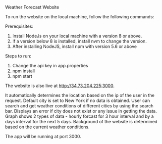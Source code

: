 Weather Forecast Website

To run the website on the local machine, follow the following commands:

Prerequisites:
1. Install NodeJs on your local machine with a version 8 or above.
2. If a version below 8 is installed, install nvm to change the version.
3. After installing NodeJS, install npm with version 5.6 or above

Steps to run:
1. Change the api key in app.properties
2. npm install
3. npm start

The website is also live at http://34.73.204.225:3000.

It automatically determines the location based on the ip of the user in the request. Default city is set to New York if no data is obtained.
User can search and get weather conditions of different cities by using the search bar. Displays an error if city does not exist or any issue in getting the data.
Graph shows 2 types of data - hourly forcast for 3 hour interval and by a days interval for the next 5 days.
Background of the website is determined based on the current weather conditions.

The app will be running at port 3000.
